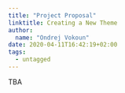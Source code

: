 ```yaml
---
title: "Project Proposal"
linktitle: Creating a New Theme
author:
  name: "Ondrej Vokoun"
date: 2020-04-11T16:42:19+02:00
tags:
  - untagged
---
```


TBA